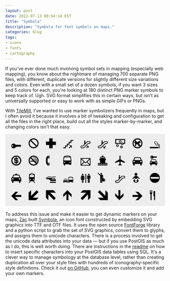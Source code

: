 ```yaml
---
layout: post
date: 2012-07-13 00:54:14 EST
title: "Symbola"
description: "Symbola for font symbols on maps."
categories: blog
tags:
- icons
- fonts
- cartography
---
```


If you've ever done much involving symbol sets in mapping (especially web mapping), you know about the nightmare of managing 700 separate PNG files, with different, duplicate versions for slightly different size variations and colors. Even with a small set of a dozen symbols, if you want 3 sizes and 5 colors for each, you're looking at 180 distinct PNG marker symbols to keep track of. Ugh. SVG format simplifies this in certain ways, but isn't as universally supported or easy to work with as simple GIFs or PNGs.

With [TileMill](http://mapbox.com/tilemill), I've wanted to use marker symbolizers frequently in maps, but I often avoid it because it involves a bit of tweaking and configuration to get all the files in the right place, build out all the styles marker-by-marker, and changing colors isn't that easy.

<a href="http://zhm.github.com/symbola/"><img src="/images/post-images/symbola.png" alt="Symbola, an icon font" /></a>

To address this issue and make it easier to get dynamic markers on your maps, [Zac](http://twitter.com/zacmcc) built [Symbola](http://zhm.github.com/symbola/), an icon font constructed by embedding SVG graphics into TTF and OTF files. It uses the open source [FontForge](http://fontforge.sourceforge.net/) library and a python script to grab the set of SVG graphics, convert them to glyphs, and assigns them to unicode characters. There is a process involved to get the unicode data attributes into your data &mdash; but if you use PostGIS as much as I do, this is well worth doing. There are instructions in the [readme](https://github.com/zhm/symbola/blob/master/README.md) on how to insert specific characters into your PostGIS data tables using SQL. It's a clever way to manage symbology at the database level, rather than creating duplication all over your style files with hundreds of iconography-specific style definitions. Check it out [on GitHub](https://github.com/zhm/symbola), you can even customize it and add your own markers.

